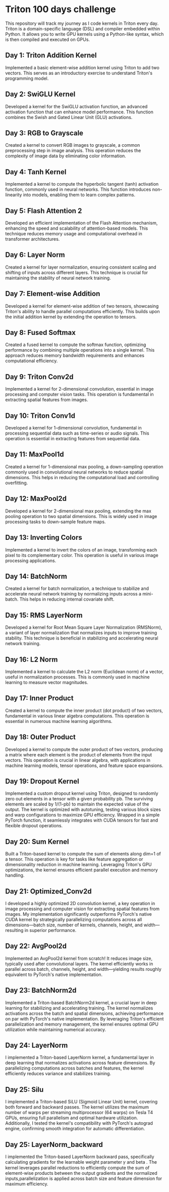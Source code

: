 # Triton 100 days challenge
This repository will track my journey as I code kernels in Triton every day. Triton is a domain-specific language (DSL) and compiler embedded within Python. It allows you to write GPU kernels using a Python-like syntax, which is then compiled and executed on GPUs.
## Day 1: Triton Addition Kernel
Implemented a basic element-wise addition kernel using Triton to add two vectors. This serves as an introductory exercise to understand Triton's programming model.

## Day 2: SwiGLU Kernel
  Developed a kernel for the SwiGLU activation function, an advanced activation function that can enhance model performance. This function combines the Swish and Gated Linear Unit (GLU) activations.

## Day 3: RGB to Grayscale
Created a kernel to convert RGB images to grayscale, a common preprocessing step in image analysis. This operation reduces the complexity of image data by eliminating color information.

## Day 4: Tanh Kernel
Implemented a kernel to compute the hyperbolic tangent (tanh) activation function, commonly used in neural networks. This function introduces non-linearity into models, enabling them to learn complex patterns.

## Day 5: Flash Attention 2
Developed an efficient implementation of the Flash Attention mechanism, enhancing the speed and scalability of attention-based models. This technique reduces memory usage and computational overhead in transformer architectures.

## Day 6: Layer Norm
Created a kernel for layer normalization, ensuring consistent scaling and shifting of inputs across different layers. This technique is crucial for maintaining the stability of neural network training.

## Day 7: Element-wise Addition
Developed a kernel for element-wise addition of two tensors, showcasing Triton's ability to handle parallel computations efficiently. This builds upon the initial addition kernel by extending the operation to tensors.

## Day 8: Fused Softmax
Created a fused kernel to compute the softmax function, optimizing performance by combining multiple operations into a single kernel. This approach reduces memory bandwidth requirements and enhances computational efficiency.

## Day 9: Triton Conv2d
Implemented a kernel for 2-dimensional convolution, essential in image processing and computer vision tasks. This operation is fundamental in extracting spatial features from images.

## Day 10: Triton Conv1d
Developed a kernel for 1-dimensional convolution, fundamental in processing sequential data such as time-series or audio signals. This operation is essential in extracting features from sequential data.

## Day 11: MaxPool1d
Created a kernel for 1-dimensional max pooling, a down-sampling operation commonly used in convolutional neural networks to reduce spatial dimensions. This helps in reducing the computational load and controlling overfitting.

## Day 12: MaxPool2d
Developed a kernel for 2-dimensional max pooling, extending the max pooling operation to two spatial dimensions. This is widely used in image processing tasks to down-sample feature maps.

## Day 13: Inverting Colors
Implemented a kernel to invert the colors of an image, transforming each pixel to its complementary color. This operation is useful in various image processing applications.

## Day 14: BatchNorm
Created a kernel for batch normalization, a technique to stabilize and accelerate neural network training by normalizing inputs across a mini-batch. This helps in reducing internal covariate shift.

## Day 15: RMS LayerNorm
Developed a kernel for Root Mean Square Layer Normalization (RMSNorm), a variant of layer normalization that normalizes inputs to improve training stability. This technique is beneficial in stabilizing and accelerating neural network training.

## Day 16: L2 Norm
Implemented a kernel to calculate the L2 norm (Euclidean norm) of a vector, useful in normalization processes. This is commonly used in machine learning to measure vector magnitudes.

## Day 17: Inner Product
Created a kernel to compute the inner product (dot product) of two vectors, fundamental in various linear algebra computations. This operation is essential in numerous machine learning algorithms.
## Day 18: Outer Product 
Developed a kernel to compute the outer product of two vectors, producing a matrix where each element is the product of elements from the input vectors. This operation is crucial in linear algebra, with applications in machine learning models, tensor operations, and feature space expansions.
## Day 19: Dropout Kernel
Implemented a custom dropout kernel using Triton, designed to randomly zero out elements in a tensor with a given probability pb. The surviving elements are scaled by 1/(1-pb) to maintain the expected value of the output.
The kernel is optimized with autotuning, testing various block sizes and warp configurations to maximize GPU efficiency. Wrapped in a simple PyTorch function, it seamlessly integrates with CUDA tensors for fast and flexible dropout operations.
## Day 20: Sum Kernel
Built a Triton-based kernel to compute the sum of elements along dim=1 of a tensor. This operation is key for tasks like feature aggregation or dimensionality reduction in machine learning. Leveraging Triton's GPU optimizations, the kernel ensures efficient parallel execution and memory handling.
## Day 21: Optimized_Conv2d
I developed a highly optimized 2D convolution kernel, a key operation in image processing and computer vision for extracting spatial features from images. My implementation significantly outperforms PyTorch's native CUDA kernel by strategically parallelizing computations across all dimensions—batch size, number of kernels, channels, height, and width—resulting in superior performance.
## Day 22: AvgPool2d
Implemented an AvgPool2d kernel from scratch! 
It reduces image size, typically used after convolutional layers. The kernel efficiently works in parallel across batch, channels, height, and width—yielding results roughly equivalent to PyTorch's native implementation.
## Day 23: BatchNorm2d
Implemented a Triton-based BatchNorm2d kernel, a crucial layer in deep learning for stabilizing and accelerating training. The kernel normalizes activations across the batch and spatial dimensions, achieving performance on par with PyTorch's native implementation. By leveraging Triton's efficient parallelization and memory management, the kernel ensures optimal GPU utilization while maintaining numerical accuracy.
## Day 24: LayerNorm
I implemented a Triton-based LayerNorm kernel, a fundamental layer in deep learning that normalizes activations across feature dimensions. By parallelizing computations across batches and features, the kernel efficiently reduces variance and stabilizes training.
## Day 25: Silu 
I implemented a Triton-based SiLU (Sigmoid Linear Unit) kernel, covering both forward and backward passes. The kernel utilizes the maximum number of warps per streaming multiprocessor (64 warps) on Tesla T4 GPUs, ensuring full parallelism and optimal hardware utilization. Additionally, I tested the kernel's compatibility with PyTorch's autograd engine, confirming smooth integration for automatic differentiation.
## Day 25: LayerNorm_backward
I implemented the Triton-based LayerNorm backward pass, specifically calculating gradients for the learnable weight parameter 𝛾 and beta . The kernel leverages parallel reductions to efficiently compute the sum of element-wise products between the output gradients and the normalized inputs,parallelization is applied across batch size and feature dimension for maximum efficiency.

